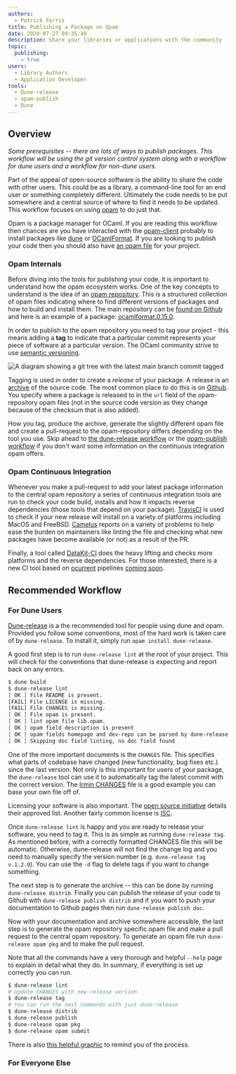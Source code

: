 ```yaml
---
authors:
  - Patrick Ferris
title: Publishing a Package on Opam
date: 2020-07-27 09:35:49
description: Share your libraries or applications with the community
topic: 
  publishing: 
    - true
users:
  - Library Authors
  - Application Developer
tools:
  - Dune-release
  - opam-publish
  - Dune
---
```


## Overview

*Some prerequisites -- there are lots of ways to publish packages. This workflow will be using the git version control system along with a workflow for dune users and a workflow for non-dune users.*

Part of the appeal of open-source software is the ability to share the code with other users. This could be as a library, a command-line tool for an end user or something completely different. Ultimately the code needs to be put somewhere and a central source of where to find it needs to be updated. This workflow focuses on using [opam](/pages/opam) to do just that. 

Opam is a package manager for OCaml. If you are reading this workflow then chances are you have interacted with the [opam-client](/pages/opam-client) probably to install packages like [dune](/platform/dune) or [OCamlFormat](/platform/ocamlformat). If you are looking to publish your code then you should also have [an opam file](/workflows/starting-a-new-project#generating-an-opam-file) for your project.

### Opam Internals

Before diving into the tools for publishing your code, it is important to understand how the opam ecosystem works. One of the key concepts to understand is the idea of an [opam repository](/pages/opam-client#repositories). This is a structured collection of opam files indicating where to find different versions of packages and how to build and install them. The main repository can be [found on Github](https://github.com/ocaml/opam-repository) and here is an example of a package: [ocamlformat.0.15.0](https://github.com/ocaml/opam-repository/blob/master/packages/ocamlformat/ocamlformat.0.15.0/opam).

In order to publish to the opam repository you need to tag your project - this means adding a **tag** to indicate that a particular commit represents your piece of software at a particular version. The OCaml community strive to use [semantic versioning](https://semver.org/).

![A diagram showing a git tree with the latest main branch commit tagged](/images/git-tag.png)

Tagging is used in order to create a *release* of your package. A release is an [archive](https://en.wikipedia.org/wiki/Tar_(computing)) of the source code. The most common place to do this is on [Github](https://github.blog/2013-07-02-release-your-software/). You specify where a package is released to in the `url` field of the opam-repository opam files (not in the source code version as they change because of the checksum that is also added).

How you tag, produce the archive, generate the slightly different opam file and create a pull-request to the opam-repository differs depending on the tool you use. Skip ahead to [the dune-release workflow](#for-dune-users) or the [opam-publish workflow](#for-everyone-else) if you don't want some information on the continuous integration opam offers.

### Opam Continuous Integration 

Whenever you make a pull-request to add your latest package information to the central opam repository a series of continuous integration tools are run to check your code build, installs and how it impacts reverse dependencies (those tools that depend on your package). [TravisCI](https://travis-ci.com/) is used to check if your new release will install on a variety of platforms including MacOS and FreeBSD. [Camelus](https://github.com/ocaml-opam/Camelus) reports on a variety of problems to help ease the burden on maintainers like linting the file and checking what new packages have become available (or not) as a result of the PR. 

Finally, a tool called [DataKit-CI](https://github.com/moby/datakit/tree/master/ci) does the heavy lifting and checks more platforms and the reverse dependencies. For those interested, there is a new CI tool based on [ocurrent](https://github.com/ocurrent/ocurrent) pipelines [coming soon](https://www.youtube.com/watch?v=HjcCUZ9i-ug).

## Recommended Workflow

### For Dune Users 

[Dune-release](/platform/dune-release) is a the recommended tool for people using dune and opam. Provided you follow some conventions, most of the hard work is taken care of by `dune-release`. To install it, simply run `opam install dune-release`. 

A good first step is to run `dune-release lint` at the root of your project. This will check for the conventions that dune-release is expecting and report back on any errors. 

```sh non-deterministic=output,dir=examples/project
$ dune build
$ dune-release lint 
[ OK ] File README is present.
[FAIL] File LICENSE is missing.
[FAIL] File CHANGES is missing.
[ OK ] File opam is present.
[ OK ] lint opam file lib.opam.
[ OK ] opam field description is present
[ OK ] opam fields homepage and dev-repo can be parsed by dune-release
[ OK ] Skipping doc field linting, no doc field found
```

One of the more important documents is the `CHANGES` file. This specifies what parts of codebase have changed (new functionality, bug fixes etc.) since the last version. Not only is this important for users of your package, the `dune-release` tool can use it to automatically tag the latest commit with the correct version. The [Irmin CHANGES](https://github.com/mirage/irmin/blob/master/CHANGES.md#220-2020-06-26) file is a good example you can base your own file off of. 

Licensing your software is also important. The [open source initiative](https://opensource.org/licenses) details their approved list. Another fairly common license is [ISC](https://en.wikipedia.org/wiki/ISC_license). 

Once `dune-release lint` is happy and you are ready to release your software, you need to tag it. This is as simple as running `dune-release tag`. As mentioned before, with a correctly formatted CHANGES file this will be automatic. Otherwise, dune-release will not find the change log and you need to manually specify the version number (e.g. `dune-release tag v.1.2.0`). You can use the `-d` flag to delete tags if you want to change something. 

The next step is to generate the archive -- this can be done by running `dune-release distrib`. Finally you can publish the release of your code to Github with `dune-release publish distrib` and if you want to push your documentation to Github pages then run `dune-release publish doc`. 

Now with your documentation and archive somewhere accessible, the last step is to generate the opam repository specific opam file and make a pull request to the central opam repository. To generate an opam file run `dune-release opam pkg` and to make the pull request. 

Note that all the commands have a very thorough and helpful `--help` page to explain in detail what they do. In summary, if everything is set up correctly you can run. 

```bash 
$ dune-release lint 
# Update CHANGES with new release version
$ dune-release tag 
# You can run the next commands with just dune-release
$ dune-release distrib
$ dune-release publish 
$ dune-release opam pkg 
$ dune-release opam submit 
```

There is also [this helpful graphic](/images/dune-release.png) to remind you of the process. 

### For Everyone Else 

